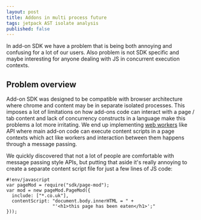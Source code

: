 ```yaml
---
layout: post
title: Addons in multi process future
tags: jetpack AST isolate analysis
published: false
---
```


In add-on SDK we have a problem that is being both annoying and confusing
for a lot of our users. Also problem is not SDK specific and maybe
interesting for anyone dealing with JS in concurrent execution contexts.

## Problem overview

Add-on SDK was designed to be compatible with browser architecture where chrome
and content may be in separate isolated processes. This imposes a lot of
limitations on how add-ons code can interact with a page / tab content and
lack of concurrency constructs in a language make this problems a lot more
irritating. We end up implementing [web workers][] like API where main add-on
code can execute content scripts in a page contexts which act like workers and
interaction between them happens through a message passing.

We quickly discovered that not a lot of people are comfortable with message
passing style APIs, but putting that aside it's really annoying to create a
separate content script file for just a few lines of JS code:





    #!env/javascript
    var pageMod = require("sdk/page-mod");
    var mod = new pageMod.PageMod({
      include: ["*.co.uk"],
      contentScript: "document.body.innerHTML = " +
                     "'<h1>this page has been eaten</h1>';"
    }));

[content script]:https://addons.mozilla.org/en-US/developers/docs/sdk/latest/dev-guide/guides/content-scripts/index.html
[web workers]:https://developer.mozilla.org/en-US/docs/DOM/Using_web_workers
